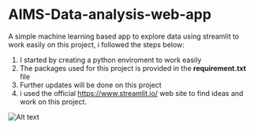 # AIMS-Data-analysis-web-app
A simple machine learning based app to explore data using streamlit
to work easily on this project, i followed the steps below:
1. I started by creating a python enviroment to work easily
2. The packages used for this project is provided in the **requirement.txt** file
3. Further updates will be done on this project
4. i used the official https://www.streamlit.io/ web site to find ideas and work on this project.

![Alt text](/relative/path/to/data.PNG?raw=true "Optional Title")
